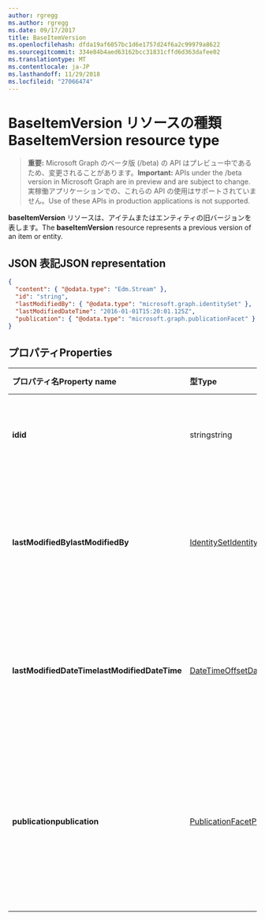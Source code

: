 ```yaml
---
author: rgregg
ms.author: rgregg
ms.date: 09/17/2017
title: BaseItemVersion
ms.openlocfilehash: dfda19af6057bc1d6e1757d24f6a2c99979a8622
ms.sourcegitcommit: 334e84b4aed63162bcc31831cffd6d363dafee02
ms.translationtype: MT
ms.contentlocale: ja-JP
ms.lasthandoff: 11/29/2018
ms.locfileid: "27066474"
---
```

# <a name="baseitemversion-resource-type"></a><span data-ttu-id="c1c48-102">BaseItemVersion リソースの種類</span><span class="sxs-lookup"><span data-stu-id="c1c48-102">BaseItemVersion resource type</span></span>

> <span data-ttu-id="c1c48-103">**重要:** Microsoft Graph のベータ版 (/beta) の API はプレビュー中であるため、変更されることがあります。</span><span class="sxs-lookup"><span data-stu-id="c1c48-103">**Important:** APIs under the /beta version in Microsoft Graph are in preview and are subject to change.</span></span> <span data-ttu-id="c1c48-104">実稼働アプリケーションでの、これらの API の使用はサポートされていません。</span><span class="sxs-lookup"><span data-stu-id="c1c48-104">Use of these APIs in production applications is not supported.</span></span>

<span data-ttu-id="c1c48-105">**baseItemVersion** リソースは、アイテムまたはエンティティの旧バージョンを表します。</span><span class="sxs-lookup"><span data-stu-id="c1c48-105">The **baseItemVersion** resource represents a previous version of an item or entity.</span></span>


## <a name="json-representation"></a><span data-ttu-id="c1c48-106">JSON 表記</span><span class="sxs-lookup"><span data-stu-id="c1c48-106">JSON representation</span></span>

<!-- { "blockType": "resource", "@odata.type": "microsoft.graph.baseItemVersion", "@type.aka": "oneDrive.baseItemVersion" } -->

```json
{
  "content": { "@odata.type": "Edm.Stream" },
  "id": "string",
  "lastModifiedBy": { "@odata.type": "microsoft.graph.identitySet" },
  "lastModifiedDateTime": "2016-01-01T15:20:01.125Z",
  "publication": { "@odata.type": "microsoft.graph.publicationFacet" }
}
```

## <a name="properties"></a><span data-ttu-id="c1c48-107">プロパティ</span><span class="sxs-lookup"><span data-stu-id="c1c48-107">Properties</span></span>

|      <span data-ttu-id="c1c48-108">プロパティ名</span><span class="sxs-lookup"><span data-stu-id="c1c48-108">Property name</span></span>       |                         <span data-ttu-id="c1c48-109">型</span><span class="sxs-lookup"><span data-stu-id="c1c48-109">Type</span></span>                         |                               <span data-ttu-id="c1c48-110">説明</span><span class="sxs-lookup"><span data-stu-id="c1c48-110">Description</span></span>                               |
| :----------------------- | :--------------------------------------------------- | :---------------------------------------------------------------------- |
| <span data-ttu-id="c1c48-111">**id**</span><span class="sxs-lookup"><span data-stu-id="c1c48-111">**id**</span></span>                   | <span data-ttu-id="c1c48-112">string</span><span class="sxs-lookup"><span data-stu-id="c1c48-112">string</span></span>                                               | <span data-ttu-id="c1c48-113">バージョンの ID。</span><span class="sxs-lookup"><span data-stu-id="c1c48-113">The ID of the version.</span></span> <span data-ttu-id="c1c48-114">読み取り専用です。</span><span class="sxs-lookup"><span data-stu-id="c1c48-114">Read-only.</span></span>                                       |
| <span data-ttu-id="c1c48-115">**lastModifiedBy**</span><span class="sxs-lookup"><span data-stu-id="c1c48-115">**lastModifiedBy**</span></span>       | [<span data-ttu-id="c1c48-116">IdentitySet</span><span class="sxs-lookup"><span data-stu-id="c1c48-116">IdentitySet</span></span>](../resources/identityset.md)           | <span data-ttu-id="c1c48-117">最後にバージョンを変更したユーザーの ID。</span><span class="sxs-lookup"><span data-stu-id="c1c48-117">Identity of the user which last modified the version.</span></span> <span data-ttu-id="c1c48-118">読み取り専用です。</span><span class="sxs-lookup"><span data-stu-id="c1c48-118">Read-only.</span></span>        |
| <span data-ttu-id="c1c48-119">**lastModifiedDateTime**</span><span class="sxs-lookup"><span data-stu-id="c1c48-119">**lastModifiedDateTime**</span></span> | [<span data-ttu-id="c1c48-120">DateTimeOffset</span><span class="sxs-lookup"><span data-stu-id="c1c48-120">DateTimeOffset</span></span>](../resources/timestamp.md)          | <span data-ttu-id="c1c48-121">バージョンが最後に変更された日時。</span><span class="sxs-lookup"><span data-stu-id="c1c48-121">Date and time the version was last modified.</span></span> <span data-ttu-id="c1c48-122">読み取り専用です。</span><span class="sxs-lookup"><span data-stu-id="c1c48-122">Read-only.</span></span>                 |
| <span data-ttu-id="c1c48-123">**publication**</span><span class="sxs-lookup"><span data-stu-id="c1c48-123">**publication**</span></span>          | [<span data-ttu-id="c1c48-124">PublicationFacet</span><span class="sxs-lookup"><span data-stu-id="c1c48-124">PublicationFacet</span></span>](../resources/publicationfacet.md) | <span data-ttu-id="c1c48-125">特定のバージョンのパブリケーション ステータスを示します。</span><span class="sxs-lookup"><span data-stu-id="c1c48-125">Indicates the publication status of this particular version.</span></span> <span data-ttu-id="c1c48-126">読み取り専用です。</span><span class="sxs-lookup"><span data-stu-id="c1c48-126">Read-only.</span></span> |


<!-- {
  "type": "#page.annotation",
  "description": "The version facet provides information about the properties of a file version.",
  "keywords": "version,versions,version-history,history",
  "section": "documentation",
  "tocPath": "Facets/Version"
} -->